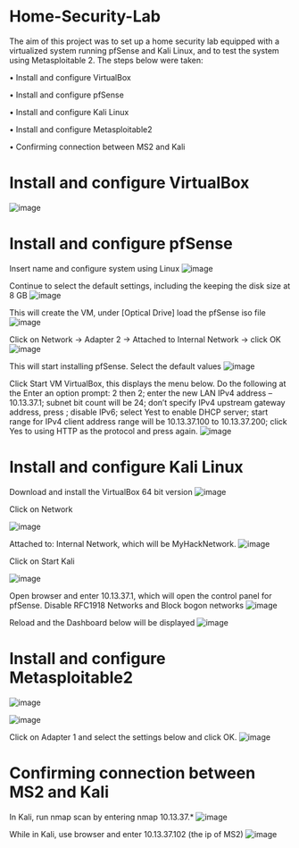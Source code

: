 # Home-Security-Lab
The aim of this project was to set up a home security lab equipped with a virtualized system running pfSense and Kali Linux, and to test the system using Metasploitable 2. The steps below were taken:

•	Install and configure VirtualBox

•	Install and configure pfSense	

•	Install and configure Kali Linux

•	Install and configure Metasploitable2

•	Confirming connection between MS2 and Kali

# **Install and configure VirtualBox**
![image](https://github.com/user-attachments/assets/6575376c-19e0-4c1d-82cb-dafb87c154c2)
# **Install and configure pfSense**
Insert name and configure system using Linux
![image](https://github.com/user-attachments/assets/388a78d8-c752-4d5f-a29e-7ce47f89f1d6)

Continue to select the default settings, including the keeping the disk size at 8 GB
![image](https://github.com/user-attachments/assets/136bce10-6620-4375-9e63-2c3ae99b6106)

This will create the VM, under [Optical Drive] load the pfSense iso file
![image](https://github.com/user-attachments/assets/456ef4fe-9e98-43f2-8d9c-2b6a7acfd987)

Click on Network -> Adapter 2 -> Attached to Internal Network -> click OK
![image](https://github.com/user-attachments/assets/9515d496-e282-4a07-8e7d-9a6b10dffde4)

This will start installing pfSense. Select the default values
![image](https://github.com/user-attachments/assets/a7f20680-d86d-47a4-9c5a-ece463318e7d)

Click Start VM VirtualBox, this displays the menu below. Do the following at the Enter an option prompt: 2 then 2; enter the new LAN IPv4 address – 10.13.37.1; subnet bit count will be 24; don’t specify IPv4 upstream gateway address, press <ENTER>; disable IPv6; select Yest to enable DHCP server; start range for IPv4 client address range will be 10.13.37.100 to 10.13.37.200; click Yes to using HTTP as the protocol and press <ENTER> again.
![image](https://github.com/user-attachments/assets/fa3bf2a1-3d81-4019-8461-5943187042c3)

# **Install and configure Kali Linux**
Download and install the VirtualBox 64 bit version
![image](https://github.com/user-attachments/assets/419cf587-7665-45f1-bc6d-3f1f3bb4dfa9)

Click on Network

![image](https://github.com/user-attachments/assets/ccdfa49b-8454-4138-83e1-c2218387b086)

Attached to: Internal Network, which will be MyHackNetwork.
![image](https://github.com/user-attachments/assets/2c910aa1-abc8-44f2-95e9-f76da2be548b)

Click on Start Kali

![image](https://github.com/user-attachments/assets/2e5de63c-04f5-4a25-a96a-969cda6e3675)

Open browser and enter 10.13.37.1, which will open the control panel for pfSense. Disable RFC1918 Networks and Block bogon networks
![image](https://github.com/user-attachments/assets/6f9d0311-9824-48f0-a62f-7d776a2166e2)

Reload and the Dashboard below will be displayed
![image](https://github.com/user-attachments/assets/fd7f322d-6ef2-4c61-b7a0-4e531119b7a3)

# **Install and configure Metasploitable2**
![image](https://github.com/user-attachments/assets/33f895e7-8e4c-4f46-a1da-df831032ee84)

![image](https://github.com/user-attachments/assets/33a4c060-646b-4a08-be95-41233b21d561)

Click on Adapter 1 and select the settings below and click OK.
![image](https://github.com/user-attachments/assets/a2ec3647-cfe9-4199-b594-778981654ae6)


# **Confirming connection between MS2 and Kali**
In Kali, run nmap scan by entering nmap 10.13.37.*
![image](https://github.com/user-attachments/assets/e69a710e-e045-41af-8348-abcb9490f9c7)

While in Kali, use browser and enter 10.13.37.102 (the ip of MS2)
![image](https://github.com/user-attachments/assets/c7e4064b-0505-4a1e-845e-0b0e2da8b301)






